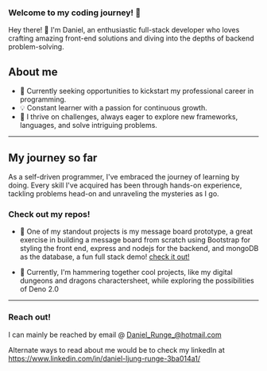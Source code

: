 ### Welcome to my coding journey! :rocket:

Hey there! 👋 I'm Daniel, an enthusiastic full-stack developer who loves crafting amazing front-end solutions and diving into the depths of backend problem-solving.

## About me

  - 🚀 Currently seeking opportunities to kickstart my professional career in programming.
  - 💡 Constant learner with a passion for continuous growth.
  - 💪 I thrive on challenges, always eager to explore new frameworks, languages, and solve intriguing problems.

---
## My journey so far

As a self-driven programmer, I've embraced the journey of learning by doing. Every skill I've acquired has been through hands-on experience, tackling problems head-on and unraveling the mysteries as I go.

### Check out my repos!

- :muscle: One of my standout projects is my message board prototype, a great exercise in building a message board from scratch using Bootstrap for styling the front end, express and nodejs for the backend, and mongoDB as the database, a fun full stack demo! [check it out!](https://coffee-lovers-club.fly.dev/messageboard)

- :hammer: Currently, I'm hammering together cool projects, like my digital dungeons and dragons charactersheet, while exploring the possibilities of Deno 2.0

---
### Reach out!
I can mainly be reached by email 
@ Daniel_Runge_@hotmail.com

Alternate ways to read about me would be to check my linkedIn at
https://www.linkedin.com/in/daniel-ljung-runge-3ba014a1/

<!--
**DanishKodeMonkey/DanishKodeMonkey** is a ✨ _special_ ✨ repository because its `README.md` (this file) appears on your GitHub profile.

Here are some ideas to get you started:

- 🔭 I’m currently working on ...
- 🌱 I’m currently learning ...
- 👯 I’m looking to collaborate on ...
- 🤔 I’m looking for help with ...
- 💬 Ask me about ...
- 📫 How to reach me: ...
- 😄 Pronouns: ...
- ⚡ Fun fact: ...
-->
